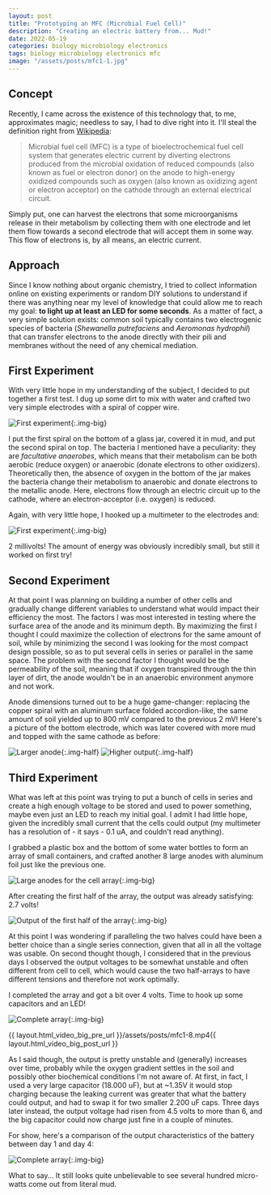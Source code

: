 ```yaml
---
layout: post
title: "Prototyping an MFC (Microbial Fuel Cell)"
description: "Creating an electric battery from... Mud!"
date: 2022-05-19
categories: biology microbiology electronics
tags: biology microbiology electronics mfc
image: "/assets/posts/mfc1-1.jpg"
---
```


## Concept
Recently, I came across the existence of this technology that, to me, approximates magic; needless to say, I had to dive right into it. I'll steal the definition right from [Wikipedia](https://en.wikipedia.org/wiki/Microbial_fuel_cell):

> Microbial fuel cell (MFC) is a type of bioelectrochemical fuel cell system that generates electric current by diverting electrons produced from the microbial oxidation of reduced compounds (also known as fuel or electron donor) on the anode to high-energy oxidized compounds such as oxygen (also known as oxidizing agent or electron acceptor) on the cathode through an external electrical circuit.

Simply put, one can harvest the electrons that some microorganisms release in their metabolism by collecting them with one electrode and let them flow towards a second electrode that will accept them in some way. This flow of electrons is, by all means, an electric current.


## Approach
Since I know nothing about organic chemistry, I tried to collect information online on existing experiments or random DIY solutions to understand if there was anything near my level of knowledge that could allow me to reach my goal: **to light up at least an LED for some seconds**. As a matter of fact, a very simple solution exists: common soil typically contains two electrogenic species of bacteria (*Shewanella putrefaciens* and *Aeromonas hydrophil*) that can transfer electrons to the anode directly with their pili and membranes without the need of any chemical mediation.


## First Experiment
With very little hope in my understanding of the subject, I decided to put together a first test. I dug up some dirt to mix with water and crafted two very simple electrodes with a spiral of copper wire.

![First experiment](/assets/posts/mfc1-1.jpg){:.img-big}

I put the first spiral on the bottom of a glass jar, covered it in mud, and put the second spiral on top. The bacteria I mentioned have a peculiarity: they are *facultative anaerobes*, which means that their metabolism can be both aerobic (reduce oxygen) or anaerobic (donate electrons to other oxidizers). Theoretically then, the absence of oxygen in the bottom of the jar makes the bacteria change their metabolism to anaerobic and donate electrons to the metallic anode. Here, electrons flow through an electric circuit up to the cathode, where an electron-acceptor (i.e. oxygen) is reduced.

Again, with very little hope, I hooked up a multimeter to the electrodes and:

![First experiment](/assets/posts/mfc1-2.jpg){:.img-big}

2 millivolts! The amount of energy was obviously incredibly small, but still it worked on first try!


## Second Experiment
At that point I was planning on building a number of other cells and gradually change different variables to understand what would impact their efficiency the most. The factors I was most interested in testing where the surface area of the anode and its minimum depth. By maximizing the first I thought I could maximize the collection of electrons for the same amount of soil, while by minimizing the second I was looking for the most compact design possible, so as to put several cells in series or parallel in the same space. The problem with the second factor I thought would be the permeability of the soil, meaning that if oxygen transpired through the thin layer of dirt, the anode wouldn't be in an anaerobic environment anymore and not work.

Anode dimensions turned out to be a huge game-changer: replacing the copper spiral with an aluminum surface folded accordion-like, the same amount of soil yielded up to 800 mV compared to the previous 2 mV! Here's a picture of the bottom electrode, which was later covered with more mud and topped with the same cathode as before:

![Larger anode](/assets/posts/mfc1-3.jpg){:.img-half}
![Higher output](/assets/posts/mfc1-4.jpg){:.img-half}


## Third Experiment
What was left at this point was trying to put a bunch of cells in series and create a high enough voltage to be stored and used to power something, maybe even just an LED to reach my initial goal. I admit I had little hope, given the incredibly small current that the cells could output (my multimeter has a resolution of - it says - 0.1 uA, and couldn't read anything).

I grabbed a plastic box and the bottom of some water bottles to form an array of small containers, and crafted another 8 large anodes with aluminum foil just like the previous one.

![Large anodes for the cell array](/assets/posts/mfc1-5.jpg){:.img-big}

After creating the first half of the array, the output was already satisfying: 2.7 volts!

![Output of the first half of the array](/assets/posts/mfc1-6.jpg){:.img-big}

At this point I was wondering if paralleling the two halves could have been a better choice than a single series connection, given that all in all the voltage was usable. On second thought though, I considered that in the previous days I observed the output voltages to be somewhat unstable and often different from cell to cell, which would cause the two half-arrays to have different tensions and therefore not work optimally.

I completed the array and got a bit over 4 volts. Time to hook up some capacitors and an LED!

![Complete array](/assets/posts/mfc1-7.jpg){:.img-big}

<div class='text-center'>{{ layout.html_video_big_pre_url }}/assets/posts/mfc1-8.mp4{{ layout.html_video_big_post_url }}</div>

As I said though, the output is pretty unstable and (generally) increases over time, probably while the oxygen gradient settles in the soil and possibly other biochemical conditions I'm not aware of. At first, in fact, I used a very large capacitor (18.000 uF), but at ~1.35V it would stop charging because the leaking current was greater that what the battery could output, and had to swap it for two smaller 2.200 uF caps. Three days later instead, the output voltage had risen from 4.5 volts to more than 6, and the big capacitor could now charge just fine in a couple of minutes.

For show, here's a comparison of the output characteristics of the battery between day 1 and day 4:

![Complete array](/assets/posts/mfc1-9.png){:.img-big}

What to say... It still looks quite unbelievable to see several hundred micro-watts come out from literal mud.
